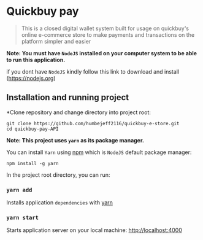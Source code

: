 # Quickbuy pay

> This is a closed digital wallet system built for usage on quickbuy's online e-commerce store to make payments and transactions on the platform simpler and easier

**Note: You must have `NodeJS` installed on your computer system to be able to run this application.**

if you dont have `NodeJS` kindly follow this link to download and install (<https://nodejs.org>)

## Installation and running project

*Clone repository and change directory into project root:

```console
git clone https://github.com/humbejeff2116/quickbuy-e-store.git
cd quickbuy-pay-API 
```

**Note: This project uses `yarn` as its package manager.**

 You can install `Yarn` using [npm](https://www.npmjs.com/) which is `NodeJS` default package manager:

```console
npm install -g yarn
```

In the project root directory, you can run:

### `yarn add`

Installs application `dependencies` with [yarn](https://yarnpkg.com)

### `yarn start`

Starts application server on your local machine: [http://localhost:4000](http://localhost:4000)
